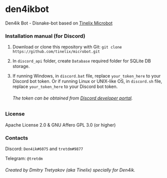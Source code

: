 # den4ikbot
Den4ik Bot - Disnake-bot based on [Tinelix Microbot](https://github.com/tinelix/microbot)

### Installation manual (for Discord)
1. Download or clone this repository with Git: `git clone https://github.com/tinelix/microbot.git`
2. In `discord_api` folder, create `Database` required folder for SQLite DB storage.
3. If running Windows, in `discord.bat` file, replace `your_token_here` to your Discord bot token. Or if running Linux or UNIX-like OS, in `discord.sh` file, replace `your_token_here` to your Discord bot token. 

   ###### The token can be obtained from [Discord developer portal](https://discord.com/developers).
   
### License

Apache License 2.0 & GNU Affero GPL 3.0 (or higher)

### Contacts 
Discord: `Den4ik#6075` and `tretdm#9877`

Telegram: `@tretdm`

###### Created by Dmitry Tretyakov (aka Tinelix) specially for Den4ik.

